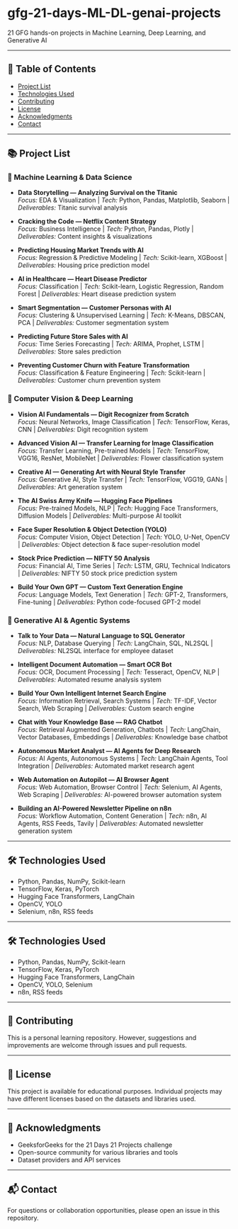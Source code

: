 # gfg-21-days-ML-DL-genai-projects
21 GFG hands-on projects in Machine Learning, Deep Learning, and Generative AI

---

## 🧭 Table of Contents
- [Project List](#project-list)
- [Technologies Used](#technologies-used)
- [Contributing](#contributing)
- [License](#license)
- [Acknowledgments](#acknowledgments)
- [Contact](#contact)

---

## 📚 Project List

### 🧠 Machine Learning & Data Science
- **Data Storytelling — Analyzing Survival on the Titanic**  
  *Focus:* EDA & Visualization | *Tech:* Python, Pandas, Matplotlib, Seaborn | *Deliverables:* Titanic survival analysis  

- **Cracking the Code — Netflix Content Strategy**  
  *Focus:* Business Intelligence | *Tech:* Python, Pandas, Plotly | *Deliverables:* Content insights & visualizations  

- **Predicting Housing Market Trends with AI**  
  *Focus:* Regression & Predictive Modeling | *Tech:* Scikit-learn, XGBoost | *Deliverables:* Housing price prediction model  

- **AI in Healthcare — Heart Disease Predictor**  
  *Focus:* Classification | *Tech:* Scikit-learn, Logistic Regression, Random Forest | *Deliverables:* Heart disease prediction system  

- **Smart Segmentation — Customer Personas with AI**  
  *Focus:* Clustering & Unsupervised Learning | *Tech:* K-Means, DBSCAN, PCA | *Deliverables:* Customer segmentation system  

- **Predicting Future Store Sales with AI**  
  *Focus:* Time Series Forecasting | *Tech:* ARIMA, Prophet, LSTM | *Deliverables:* Store sales prediction  

- **Preventing Customer Churn with Feature Transformation**  
  *Focus:* Classification & Feature Engineering | *Tech:* Scikit-learn | *Deliverables:* Customer churn prevention system  

### 🧬 Computer Vision & Deep Learning
- **Vision AI Fundamentals — Digit Recognizer from Scratch**  
  *Focus:* Neural Networks, Image Classification | *Tech:* TensorFlow, Keras, CNN | *Deliverables:* Digit recognition system  

- **Advanced Vision AI — Transfer Learning for Image Classification**  
  *Focus:* Transfer Learning, Pre-trained Models | *Tech:* TensorFlow, VGG16, ResNet, MobileNet | *Deliverables:* Flower classification system  

- **Creative AI — Generating Art with Neural Style Transfer**  
  *Focus:* Generative AI, Style Transfer | *Tech:* TensorFlow, VGG19, GANs | *Deliverables:* Art generation system  

- **The AI Swiss Army Knife — Hugging Face Pipelines**  
  *Focus:* Pre-trained Models, NLP | *Tech:* Hugging Face Transformers, Diffusion Models | *Deliverables:* Multi-purpose AI toolkit  

- **Face Super Resolution & Object Detection (YOLO)**  
  *Focus:* Computer Vision, Object Detection | *Tech:* YOLO, U-Net, OpenCV | *Deliverables:* Object detection & face super-resolution model  

- **Stock Price Prediction — NIFTY 50 Analysis**  
  *Focus:* Financial AI, Time Series | *Tech:* LSTM, GRU, Technical Indicators | *Deliverables:* NIFTY 50 stock price prediction system  

- **Build Your Own GPT — Custom Text Generation Engine**  
  *Focus:* Language Models, Text Generation | *Tech:* GPT-2, Transformers, Fine-tuning | *Deliverables:* Python code-focused GPT-2 model  

### 🤖 Generative AI & Agentic Systems
- **Talk to Your Data — Natural Language to SQL Generator**  
  *Focus:* NLP, Database Querying | *Tech:* LangChain, SQL, NL2SQL | *Deliverables:* NL2SQL interface for employee dataset  

- **Intelligent Document Automation — Smart OCR Bot**  
  *Focus:* OCR, Document Processing | *Tech:* Tesseract, OpenCV, NLP | *Deliverables:* Automated resume analysis system  

- **Build Your Own Intelligent Internet Search Engine**  
  *Focus:* Information Retrieval, Search Systems | *Tech:* TF-IDF, Vector Search, Web Scraping | *Deliverables:* Custom search engine  

- **Chat with Your Knowledge Base — RAG Chatbot**  
  *Focus:* Retrieval Augmented Generation, Chatbots | *Tech:* LangChain, Vector Databases, Embeddings | *Deliverables:* Knowledge base chatbot  

- **Autonomous Market Analyst — AI Agents for Deep Research**  
  *Focus:* AI Agents, Autonomous Systems | *Tech:* LangChain Agents, Tool Integration | *Deliverables:* Automated market research agent  

- **Web Automation on Autopilot — AI Browser Agent**  
  *Focus:* Web Automation, Browser Control | *Tech:* Selenium, AI Agents, Web Scraping | *Deliverables:* AI-powered browser automation system  

- **Building an AI-Powered Newsletter Pipeline on n8n**  
  *Focus:* Workflow Automation, Content Generation | *Tech:* n8n, AI Agents, RSS Feeds, Tavily | *Deliverables:* Automated newsletter generation system  

---

## 🛠 Technologies Used
- Python, Pandas, NumPy, Scikit-learn  
- TensorFlow, Keras, PyTorch  
- Hugging Face Transformers, LangChain  
- OpenCV, YOLO  
- Selenium, n8n, RSS feeds  

---

## 🛠 Technologies Used
- Python, Pandas, NumPy, Scikit-learn  
- TensorFlow, Keras, PyTorch  
- Hugging Face Transformers, LangChain  
- OpenCV, YOLO, Selenium  
- n8n, RSS feeds  

---

## 🤝 Contributing
This is a personal learning repository. However, suggestions and improvements are welcome through issues and pull requests.

---

## 📜 License
This project is available for educational purposes. Individual projects may have different licenses based on the datasets and libraries used.

---

## 🌟 Acknowledgments
- GeeksforGeeks for the 21 Days 21 Projects challenge  
- Open-source community for various libraries and tools  
- Dataset providers and API services  

---

## 📬 Contact
For questions or collaboration opportunities, please open an issue in this repository.
